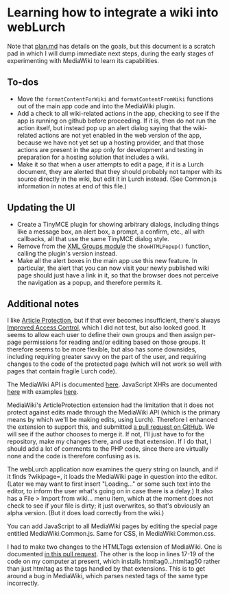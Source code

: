 
# Learning how to integrate a wiki into webLurch

Note that [plan.md](plan.md) has details on the goals, but this document is
a scratch pad in which I will dump immediate next steps, during the early
stages of experimenting with MediaWiki to learn its capabilities.

## To-dos

 * Move the `formatContentForWiki` and `formatContentFromWiki` functions
   out of the main app code and into the MediaWiki plugin.
 * Add a check to all wiki-related actions in the app, checking to see if
   the app is running on github before proceeding.  If it is, then do not
   run the action itself, but instead pop up an alert dialog saying that the
   wiki-related actions are not yet enabled in the web version of the app,
   because we have not yet set up a hosting provider, and that those actions
   are present in the app only for development and testing in preparation
   for a hosting solution that includes a wiki.
 * Make it so that when a user attempts to edit a page, if it is a Lurch
   document, they are alerted that they should probably not tamper with
   its source directly in the wiki, but edit it in Lurch instead.  (See
   Common.js information in notes at end of this file.)

## Updating the UI

 * Create a TinyMCE plugin for showing arbitrary dialogs, including things
   like a message box, an alert box, a prompt, a confirm, etc., all with
   callbacks, all that use the same TinyMCE dialog style.
 * Remove from the [XML Groups module](../app/xml-groups.solo.litcoffee) the
   `showHTMLPopup()` function, calling the plugin's version instead.
 * Make all the alert boxes in the main app use this new feature.  In
   particular, the alert that you can now visit your newly published wiki
   page should just have a link in it, so that the browser does not perceive
   the navigation as a popup, and therefore permits it.

## Additional notes

I like [Article Protection](
https://www.mediawiki.org/wiki/Extension:ArticleProtection), but if that
ever becomes insufficient, there's always [Improved Access Control](
https://www.mediawiki.org/wiki/Extension:Improved_Access_Control), which I
did not test, but also looked good.  It seems to allow each user to define
their own groups and then assign per-page permissions for reading and/or
editing based on those groups.  It therefore seems to be more flexible, but
also has some downsides, including requiring greater savvy on the part of
the user, and requiring changes to the code of the protected page (which
will not work so well with pages that contain fragile Lurch code).

The MediaWiki API is documented
[here](https://www.mediawiki.org/wiki/API:Main_page).
JavaScript XHRs are documented
[here](https://developer.mozilla.org/en-US/docs/Web/API/XMLHttpRequest)
with examples
[here](https://developer.mozilla.org/en-US/docs/Web/API/XMLHttpRequest/Using_XMLHttpRequest).

MediaWiki's ArticleProtection extension had the limitation that it does not
protect against edits made through the MediaWiki API (which is the primary
means by which we'll be making edits, using Lurch).  Therefore I enhanced
the extension to support this, and submitted [a pull request on GitHub](
https://github.com/nischayn22/ArticleProtection/issues/1).  We will see if
the author chooses to merge it.  If not, I'll just have to for the
repository, make my changes there, and use that extension.  If I do that, I
should add a lot of comments to the PHP code, since there are virtually none
and the code is therefore confusing as is.

The webLurch application now examines the query string on launch, and if it
finds ?wikipage=<anything>, it loads the MediaWiki page in question into the
editor.  (Later we may want to first insert "Loading..." or some such text
into the editor, to inform the user what's going on in case there is a
delay.)  It also has a File > Import from wiki... menu item, which at the
moment does not check to see if your file is dirty; it just overwrites, so
that's obviously an alpha version.  (But it does load correctly from the
wiki.)

You can add JavaScript to all MediaWiki pages by editing the special page
entitled MediaWiki:Common.js.  Same for CSS, in MediaWiki:Common.css.

I had to make two changes to the HTMLTags extension of MediaWiki.  One is
documented [in this pull
request](https://github.com/wikimedia/mediawiki-extensions-HTMLTags/pull/1).
The other is the loop in lines 17-19 of the code on my computer at present,
which installs htmltag0...htmltag50 rather than just htmltag as the tags
handled by that extensions.  This is to get around a bug in MediaWiki, which
parses nested tags of the same type incorrectly.
